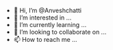 - 👋 Hi, I’m @Anveshchatti
- 👀 I’m interested in ...
- 🌱 I’m currently learning ...
- 💞️ I’m looking to collaborate on ...
- 📫 How to reach me ...

<!---
Anveshchatti/Anveshchatti is a ✨ special ✨ repository because its `README.md` (this file) appears on your GitHub profile.
You can click the Preview link to take a look at your changes.
--->
